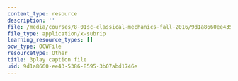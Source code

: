 ```yaml
---
content_type: resource
description: ''
file: /media/courses/8-01sc-classical-mechanics-fall-2016/9d1a8660ee43538685953b07abd1746e_W3TqFzVh_rE.vtt
file_type: application/x-subrip
learning_resource_types: []
ocw_type: OCWFile
resourcetype: Other
title: 3play caption file
uid: 9d1a8660-ee43-5386-8595-3b07abd1746e
---
```

